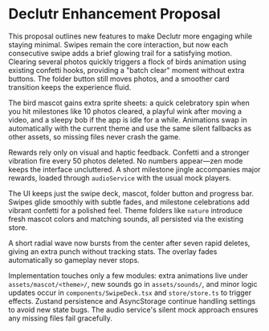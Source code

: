 # Declutr Enhancement Proposal

This proposal outlines new features to make Declutr more engaging while staying minimal. Swipes remain the core interaction, but now each consecutive swipe adds a brief glowing trail for a satisfying motion. Clearing several photos quickly triggers a flock of birds animation using existing confetti hooks, providing a "batch clear" moment without extra buttons. The folder button still moves photos, and a smoother card transition keeps the experience fluid.

The bird mascot gains extra sprite sheets: a quick celebratory spin when you hit milestones like 10 photos cleared, a playful wink after moving a video, and a sleepy bob if the app is idle for a while. Animations swap in automatically with the current theme and use the same silent fallbacks as other assets, so missing files never crash the game.

Rewards rely only on visual and haptic feedback. Confetti and a stronger vibration fire every 50 photos deleted. No numbers appear—zen mode keeps the interface uncluttered. A short milestone jingle accompanies major rewards, loaded through `audioService` with the usual mock players.

The UI keeps just the swipe deck, mascot, folder button and progress bar. Swipes glide smoothly with subtle fades, and milestone celebrations add vibrant confetti for a polished feel. Theme folders like `nature` introduce fresh mascot colors and matching sounds, all persisted via the existing store.

A short radial wave now bursts from the center after seven rapid deletes, giving an extra punch without tracking stats. The overlay fades automatically so gameplay never stops.

Implementation touches only a few modules: extra animations live under `assets/mascot/<theme>/`, new sounds go in `assets/sounds/`, and minor logic updates occur in `components/SwipeDeck.tsx` and `store/store.ts` to trigger effects. Zustand persistence and AsyncStorage continue handling settings to avoid new state bugs. The audio service's silent mock approach ensures any missing files fail gracefully.
